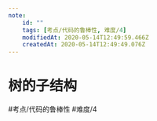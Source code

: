 ```yaml
---
note:
    id: ""
    tags: [考点/代码的鲁棒性, 难度/4]
    modifiedAt: 2020-05-14T12:49:59.466Z
    createdAt: 2020-05-14T12:49:49.076Z
---
```

# 树的子结构
#考点/代码的鲁棒性 #难度/4 